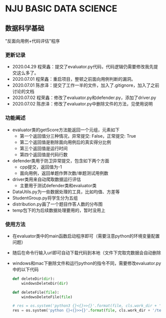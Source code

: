 # NJU BASIC DATA SCIENCE

## 数据科学基础

"反面向用例+代码评估"程序

### 更新记录

- 2020.04.29 程荣鑫：提交了evaluator.py代码，代码逻辑仍需要修改我先提交这么多了。
- 2020.07.01 程荣鑫：重启项目，整顿之前面向用例判断的漏洞。
- 2020.07.01 陈彦泽：提交了工作一半的文件，加入了.gitignore，加入了之前讨论的文档
- 2020.07.02 程荣鑫：修改了evaluator.py和defender.py，添加了driver.py
- 2020.07.02 陈彦泽：修改了evaluator.py中删除文件的方法，见使用说明

### 功能阐述

- evaluator类的getScore方法能返回一个元组，元素如下
    - 第一个返回值分三种情况，异常提交: False，正常提交: True
    - 第二个返回值是剔除面向用例后的真实得分比例
    - 第三个返回值是运行时间
    - 第四个返回值是代码行数
- defender类用于防卫异常提交，包含如下两个方面
    - cpp提交，返回值为-1
    - 面向用例，返回单题作弊次数/单题测试用例数
- driver类用来自动爬取数据运行评估
    - 主要用于测试defender类和evaluator类
- DataUtils.py为一些数据处理的工具，比如均值、方差等
- StudentGroup.py将学生分为五组
- distribution.py画了一个题目作答人数的分布图
- temp包下的为后续数据处理要用的，暂时没用上

### 使用方法

- 在evaluator类中的main函数启动程序即可（需要注意python的环境变量配置问题）

- 随后在命令行输入url即可自动下载代码到本地（文件下完取完数据会自动删除

- windows和mac下删除文件和运行python的指令不同，需要修改evaluator.py中的以下代码

	```python
	def deleteDir(dir):
	    windowsDeleteDir(dir)
	
	def deleteFile(file):
	    windowsDeleteFile(file)
	
	# res = os.system('python3 {}<{}>>{}'.format(file, cls.work_dir + '/test.txt', cls.work_dir + '/test.txt'))
	res = os.system('python {}<{}>>{}'.format(file, cls.work_dir + '/test.txt', cls.work_dir + '/test.txt'))
	```

	